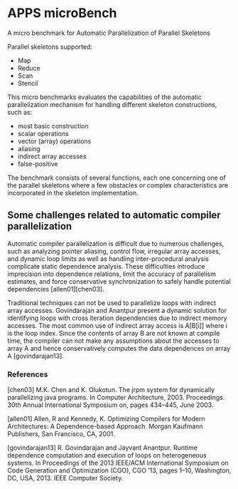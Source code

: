 # APPS microBench
A micro benchmark for Automatic Parallelization of Parallel Skeletons

Parallel skeletons supported:
* Map
* Reduce
* Scan
* Stencil

This micro benchmarks evaluates the capabilities of the automatic parallelization mechanism
for handling different skeleton constructions, such as:
* most basic construction
* scalar operations
* vector (array) operations
* aliasing
* indirect array accesses
* false-positive

The benchmark consists of several functions, each one concerning one of the parallel skeletons
where a few obstacles or complex characteristics are incorporated in the skeleton implementation.

## Some challenges related to automatic compiler parallelization

Automatic compiler parallelization is difficult due to
numerous challenges, such as
analyzing pointer aliasing,
control flow, irregular array accesses, and dynamic loop
limits as well as handling inter-procedural analysis
complicate static dependence analysis.
These difficulties introduce imprecision into dependence
relations, limit the accuracy of parallelism estimates, and
force conservative synchronization to safely handle
potential dependencies [allen01][chen03].

Traditional techniques can not be used to parallelize loops with indirect
array accesses.
Govindarajan and Anantpur present a dynamic solution for identifying
loops with cross iteration dependencies due to indirect memory accesses.
The most common use of indirect array access
is A[B[i]] where i is the loop index. Since the contents of
array B are not known at compile time, the compiler can
not make any assumptions about the accesses to array A and
hence conservatively computes the data dependences on array A [govindarajan13].


### References

[chen03] M.K. Chen and K. Olukotun. The jrpm system for dynamically parallelizing java
programs. In Computer Architecture, 2003. Proceedings. 30th Annual International
Symposium on, pages 434–445, June 2003.

[allen01] Allen, R and Kennedy, K. Optimizing Compilers for Modern
Architectures: A Dependence-based Approach.
Morgan Kaufmann Publishers, San Francisco, CA, 2001.

[govindarajan13] R. Govindarajan and Jayvant Anantpur. Runtime dependence computation and
execution of loops on heterogeneous systems. In Proceedings of the 2013 IEEE/ACM
International Symposium on Code Generation and Optimization (CGO), CGO ’13,
pages 1–10, Washington, DC, USA, 2013. IEEE Computer Society.


